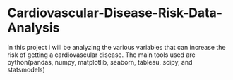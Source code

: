 # Cardiovascular-Disease-Risk-Data-Analysis
In this project i will be analyzing the various variables that can increase the risk of getting a cardiovascular disease. The main tools used are python(pandas, numpy, matplotlib, seaborn, tableau, scipy, and statsmodels)

